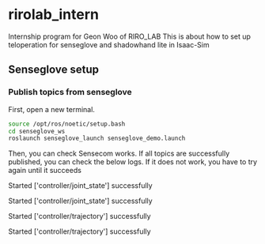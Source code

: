 # rirolab_intern
Internship program for Geon Woo of RIRO_LAB
This is about how to set up teloperation for senseglove and shadowhand lite in Isaac-Sim



## Senseglove setup

### Publish topics from senseglove
First, open a new terminal.

```bash
source /opt/ros/noetic/setup.bash
cd senseglove_ws
roslaunch senseglove_launch senseglove_demo.launch
```

Then, you can check Sensecom works. If all topics are successfully published, you can check the below logs. If it does not work, you have to try again until it succeeds

Started ['controller/joint_state'] successfully

Started ['controller/joint_state'] successfully

Started ['controller/trajectory'] successfully

Started ['controller/trajectory'] successfully

 
